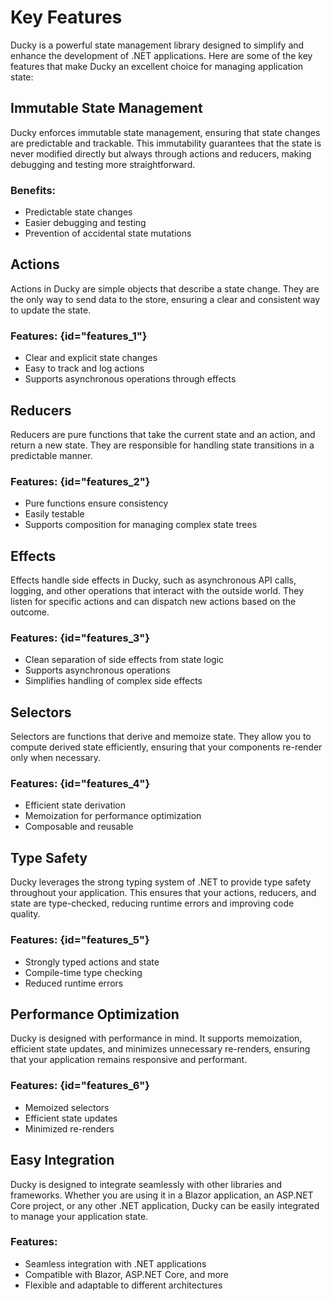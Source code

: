 # Key Features

Ducky is a powerful state management library designed to simplify and enhance the development of .NET applications. Here are some of the key features that make Ducky an excellent choice for managing application state:

## Immutable State Management

Ducky enforces immutable state management, ensuring that state changes are predictable and trackable. This immutability guarantees that the state is never modified directly but always through actions and reducers, making debugging and testing more straightforward.

### Benefits:
- Predictable state changes
- Easier debugging and testing
- Prevention of accidental state mutations

## Actions

Actions in Ducky are simple objects that describe a state change. They are the only way to send data to the store, ensuring a clear and consistent way to update the state.

### Features: {id="features_1"}
- Clear and explicit state changes
- Easy to track and log actions
- Supports asynchronous operations through effects

## Reducers

Reducers are pure functions that take the current state and an action, and return a new state. They are responsible for handling state transitions in a predictable manner.

### Features: {id="features_2"}
- Pure functions ensure consistency
- Easily testable
- Supports composition for managing complex state trees

## Effects

Effects handle side effects in Ducky, such as asynchronous API calls, logging, and other operations that interact with the outside world. They listen for specific actions and can dispatch new actions based on the outcome.

### Features: {id="features_3"}
- Clean separation of side effects from state logic
- Supports asynchronous operations
- Simplifies handling of complex side effects

## Selectors

Selectors are functions that derive and memoize state. They allow you to compute derived state efficiently, ensuring that your components re-render only when necessary.

### Features: {id="features_4"}
- Efficient state derivation
- Memoization for performance optimization
- Composable and reusable

## Type Safety

Ducky leverages the strong typing system of .NET to provide type safety throughout your application. This ensures that your actions, reducers, and state are type-checked, reducing runtime errors and improving code quality.

### Features: {id="features_5"}
- Strongly typed actions and state
- Compile-time type checking
- Reduced runtime errors

## Performance Optimization

Ducky is designed with performance in mind. It supports memoization, efficient state updates, and minimizes unnecessary re-renders, ensuring that your application remains responsive and performant.

### Features: {id="features_6"}
- Memoized selectors
- Efficient state updates
- Minimized re-renders

## Easy Integration

Ducky is designed to integrate seamlessly with other libraries and frameworks. Whether you are using it in a Blazor application, an ASP.NET Core project, or any other .NET application, Ducky can be easily integrated to manage your application state.

### Features:
- Seamless integration with .NET applications
- Compatible with Blazor, ASP.NET Core, and more
- Flexible and adaptable to different architectures
